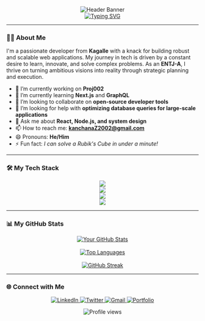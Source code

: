 <!--
GitHub Profile README for mrkhp2002
-->

<!-- Header Banner -->
<div align="center">
  <img src="https://placehold.co/1200x300/0D1117/30C55A?text=%3E+console.log('System+Ready+%7C+Engineer+Online+👨‍💻');" alt="Header Banner" />
</div>

<!-- Typing SVG -->
<div align="center">
  <a href="https://git.io/typing-svg">
    <img src="https://readme-typing-svg.demolab.com?font=Fira+Code&weight=700&size=28&pause=1000&color=30C55A&center=true&vCenter=true&width=700&lines=%3E+console.log('Engineer+at+Work+💻');;%3E+console.log('Coding+Dreams+into+Reality+🚀');;%3E+console.log('Crafting+Scalable+Solutions+⚡');" alt="Typing SVG" />
  </a>
</div>

---

### 👨‍💻 About Me
<p align="left">
I'm a passionate developer from <strong>Kagalle</strong> with a knack for building robust and scalable web applications. My journey in tech is driven by a constant desire to learn, innovate, and solve complex problems. As an <strong>ENTJ-A</strong>, I thrive on turning ambitious visions into reality through strategic planning and execution.
</p>

- 🔭 I’m currently working on **Proj002**  
- 🌱 I’m currently learning **Next.js** and **GraphQL**  
- 👯 I’m looking to collaborate on **open-source developer tools**  
- 🤔 I’m looking for help with **optimizing database queries for large-scale applications**  
- 💬 Ask me about **React, Node.js, and system design**  
- 📫 How to reach me: **kanchanaZ2002@gmail.com**  
- 😄 Pronouns: **He/Him**  
- ⚡ Fun fact: *I can solve a Rubik's Cube in under a minute!*  

---

### 🛠️ My Tech Stack
<p align="center">
  <!-- Languages -->
  <a href="https://skillicons.dev">
    <img src="https://skillicons.dev/icons?i=js,ts,python,go,rust&perline=5" />
  </a>
  <br>
  <!-- Frontend -->
  <a href="https://skillicons.dev">
    <img src="https://skillicons.dev/icons?i=react,nextjs,vue,tailwind,figma&perline=5" />
  </a>
  <br>
  <!-- Backend -->
  <a href="https://skillicons.dev">
    <img src="https://skillicons.dev/icons?i=nodejs,express,django,fastapi,postgres&perline=5" />
  </a>
  <br>
  <!-- DevOps & Tools -->
  <a href="https://skillicons.dev">
    <img src="https://skillicons.dev/icons?i=docker,kubernetes,aws,gcp,git&perline=5" />
  </a>
</p>

---

### 📊 My GitHub Stats
<p align="center">
  <!-- GitHub Stats Card -->
  <a href="https://github.com/anuraghazra/github-readme-stats">
    <img alt="Your GitHub Stats" src="https://github-readme-stats.vercel.app/api?username=mrkhp2002&show_icons=true&theme=tokyonight&hide_border=true&include_all_commits=true&count_private=true" />
  </a>
  <br><br>
  <!-- Top Languages Card -->
  <a href="https://github.com/anuraghazra/github-readme-stats">
    <img alt="Top Languages" src="https://github-readme-stats.vercel.app/api/top-langs/?username=mrkhp2002&layout=compact&theme=tokyonight&hide_border=true&langs_count=8" />
  </a>
  <br><br>
  <!-- GitHub Streak Card -->
  <a href="https://github-readme-streak-stats.herokuapp.com">
    <img alt="GitHub Streak" src="https://github-readme-streak-stats.herokuapp.com/?user=mrkhp2002&theme=tokyonight&hide_border=true" />
  </a>
</p>

---

### 🌐 Connect with Me
<p align="center">
  <a href="https://www.linkedin.com/in/mrkhplinked-019b70296" target="_blank">
    <img src="https://img.shields.io/badge/LinkedIn-0077B5?style=for-the-badge&logo=linkedin&logoColor=white" alt="LinkedIn"/>
  </a>
  <a href="https://x.com/mr_khp" target="_blank">
    <img src="https://img.shields.io/badge/Twitter-1DA1F2?style=for-the-badge&logo=twitter&logoColor=white" alt="Twitter"/>
  </a>
  <a href="mailto:kanchanaZ2002@gmail.com">
    <img src="https://img.shields.io/badge/Gmail-D14836?style=for-the-badge&logo=gmail&logoColor=white" alt="Gmail"/>
  </a>
  <a href="https://mrkhp2002.github.io" target="_blank">
    <img src="https://img.shields.io/badge/Portfolio-30C55A?style=for-the-badge&logo=react&logoColor=black" alt="Portfolio"/>
  </a>
</p>

<p align="center">
  <img src="https://komarev.com/ghpvc/?username=mrkhp2002&color=30C55A&style=flat-square" alt="Profile views" />
</p>
